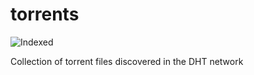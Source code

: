 torrents 
========
![Indexed](https://img.shields.io/badge/indexed-115388-blue)

Collection of torrent files discovered in the DHT network
